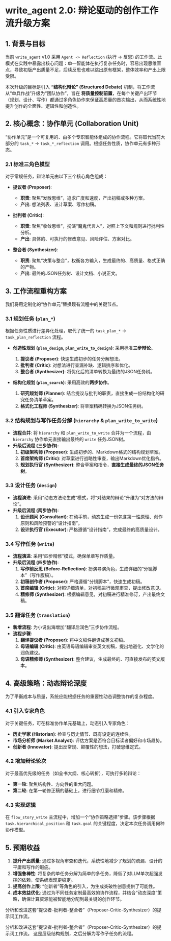 # write_agent 2.0: 辩论驱动的创作工作流升级方案

## 1. 背景与目标

当前 `write_agent` v1.0 采用 `Agent -> Reflection` (执行 -> 反思) 的工作流。此模式在实践中暴露出核心问题：单一智能体在执行复杂任务时，容易出现思维盲点，导致初版产出质量不足，后续反思也难以跳出原有框架，整体效率和产出上限受限。

本次升级的目标是引入 **“结构化辩论” (Structured Debate)** 机制，将工作流从“单兵作战”升级为“团队协作”，旨在 **将质量控制前置**，在每个关键产出环节（规划、设计、写作）都通过多角色协作来保证高质量的首次输出，从而系统性地提升创作的全面性、逻辑性和创造性。

## 2. 核心概念：协作单元 (Collaboration Unit)

“协作单元”是一个可复用的、由多个专职智能体组成的协作流程。它将取代当前大部分的 `task_*` -> `task_*_reflection` 调用。根据任务性质，协作单元有多种形态。

### 2.1 标准三角色模型

对于常规任务，辩论单元由以下三个核心角色组成：

- **提议者 (Proposer)**:
  - **职责**: 聚焦“发散思维”，追求广度和速度，产出初稿或多种方案。
  - **产出**: 想法列表、设计草案、写作初稿。

- **批判者 (Critic)**:
  - **职责**: 聚焦“收敛思维”，扮演“魔鬼代言人”，对照上下文和规则进行批判性分析。
  - **产出**: 具体的、可执行的修改意见、风险评估、方案对比。

- **整合者 (Synthesizer)**:
  - **职责**: 聚焦“决策与整合”，权衡各方输入，生成最终的、高质量、格式正确的产物。
  - **产出**: 最终的JSON任务树、设计文档、小说正文。

## 3. 工作流程重构方案

我们将用定制化的“协作单元”替换现有流程中的关键节点。

### 3.1 规划任务 (`plan_*`)

根据任务性质进行差异化处理，取代了统一的 `task_plan_*` -> `task_plan_reflection` 流程。

- **创造性规划 (`plan_design`, `plan_write_to_design`)**: 采用标准**三步辩论**。
  1.  **提议者 (Proposer)**: 快速生成初步的任务分解想法。
  2.  **批判者 (Critic)**: 对想法进行查漏补缺、逻辑排序和优化。
  3.  **整合者 (Synthesizer)**: 将优化后的清单转换为最终的JSON任务树。

- **结构化规划 (`plan_search`)**: 采用高效的**两步协作**。
  1.  **研究规划师 (Planner)**: 结合提议与批判的职责，直接生成一份结构化的研究任务清单草案。
  2.  **格式化工程师 (Synthesizer)**: 将草案精确转换为JSON任务树。

### 3.2 结构规划与写作任务分解 (`hierarchy` & `plan_write_to_write`)

- **流程合并**: 将 `hierarchy` 和 `plan_write_to_write` 合并为一个流程，由 `hierarchy` 协作单元直接输出最终的 `write` 任务JSON树。
- **升级后流程 (三步协作)**:
  1.  **初级架构师 (Proposer)**: 生成初步的、Markdown格式的结构规划草案。
  2.  **首席架构师 (Critic)**: 对草案进行战略性审查，输出Markdown优化指令。
  3.  **规划执行官 (Synthesizer)**: 整合草案和指令，**直接生成最终的JSON任务树**。

### 3.3 设计任务 (`design`)

- **流程演进**: 采用“动态方法论生成”模式，将“对结果的辩论”升维为“对方法的辩论”。
- **升级后流程 (两步协作)**:
  1.  **设计顾问 (Consultant)**: 在动手前，动态生成一份包含第一性原理、创作原则和风险预警的“设计指南”。
  2.  **设计执行官 (Executor)**: 严格遵循“设计指南”，完成最终的高质量设计。

### 3.4 写作任务 (`write`)

- **流程演进**: 采用“四步精修”模式，确保单章写作质量。
- **升级后流程 (四步协作)**:
  1.  **写作前反思 (Before-Reflection)**: 扮演导演角色，生成详细的“分镜脚本”（写作腹稿）。
  2.  **初稿创作者 (Proposer)**: 严格遵循“分镜脚本”，快速生成初稿。
  3.  **首席编辑 (Critic)**: 对照详细清单，对初稿进行微观审查，提出修改意见。
  4.  **精修师 (Synthesizer)**: 根据编辑意见，对初稿进行精准修订，产出最终文稿。

### 3.5 翻译任务 (`translation`)

- **新增流程**: 为小说出海增加“翻译后润色”三步协作流程。
- **流程步骤**:
  1.  **翻译提议者 (Proposer)**: 将中文稿件翻译成英文初稿。
  2.  **母语编辑 (Critic)**: 由英语母语编辑审查英文初稿，提出地道化、文学化的润色建议。
  3.  **母语精修师 (Synthesizer)**: 整合建议，生成最终的、可直接发布的英文版本。

## 4. 高级策略：动态辩论深度

为了平衡成本与质量，系统应能根据任务的重要性动态调整协作的复杂程度。

### 4.1 引入专家角色

对于关键任务，可在标准协作单元基础上，动态引入专家角色：

- **历史学家 (Historian)**: 检查与历史情节、既有设定的连续性。
- **市场分析师 (Market Analyst)**: 评估方案是否符合目标读者偏好和市场趋势。
- **创新者 (Innovator)**: 提出反常规、颠覆性的想法，打破思维定式。

### 4.2 增加辩论轮次

对于最高优先级的任务（如全书大纲、核心转折），可执行多轮辩论：

- **第一轮**: 聚焦结构性、方向性的重大问题。
- **第二轮**: 在第一轮修正稿的基础上，进行细节打磨和精修。

### 4.3 实现逻辑

在 `flow_story_write` 主流程中，增加一个“协作策略选择”步骤。该步骤根据 `task.hierarchical_position` 和 `task.goal` 的关键程度，决定本次任务调用何种协作模型。

## 5. 预期收益

1.  **提升产出质量**: 通过多视角审查和迭代，系统性地减少了规划的疏漏、设计的平庸和写作的瑕疵。
2.  **增强鲁棒性**: 将复杂的单任务分解为简单的多任务，降低了对LLM单次超强发挥的依赖，使系统表现更稳定。
3.  **提高创作上限**: “创新者”等角色的引入，为生成突破性创意提供了可能性。
4.  **成本效益优化**: 通过为不同任务定制最高效的协作流程，并结合“动态深度”策略，确保计算资源能被智能地分配到最关键的创作环节。








分析和改进这套“提议者-批判者-整合者”（Proposer-Critic-Synthesizer）的提示词工作流。


分析和改进这套“提议者-批判者-整合者”（Proposer-Critic-Synthesizer）的提示词工作流。 这是层级结构规划，之后分解为写作子任务的流程。




